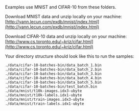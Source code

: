 Examples use MNIST and CIFAR-10 from these folders.

Download MNIST data and unzip locally on your machine:
[http://yann.lecun.com/exdb/mnist/index.html](http://yann.lecun.com/exdb/mnist/index.html)

Download CIFAR-10 data and unzip locally on your machine: [http://www.cs.toronto.edu/~kriz/cifar.html](http://www.cs.toronto.edu/~kriz/cifar.html)

Your directory structure should look like this to run the samples:
```
./data/cifar-10-batches-bin/data_batch_1.bin
./data/cifar-10-batches-bin/data_batch_2.bin
./data/cifar-10-batches-bin/data_batch_3.bin
./data/cifar-10-batches-bin/data_batch_4.bin
./data/cifar-10-batches-bin/data_batch_5.bin
./data/cifar-10-batches-bin/test_batch.bin
./data/mnist/t10k-images.idx3-ubyte
./data/mnist/t10k-labels.idx1-ubyte
./data/mnist/train-images.idx3-ubyte
./data/mnist/train-labels.idx1-ubyte
```
